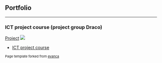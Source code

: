 ## Portfolio

---

### ICT project course (project group Draco)

[Project](/sample_page)
<img src="images/dummy_thumbnail.jpg?raw=true"/>


- [ICT project course](http://example.com/)


<p style="font-size:11px">Page template forked from <a href="https://github.com/evanca/quick-portfolio">evanca</a></p>
<!-- Remove above link if you don't want to attibute -->
